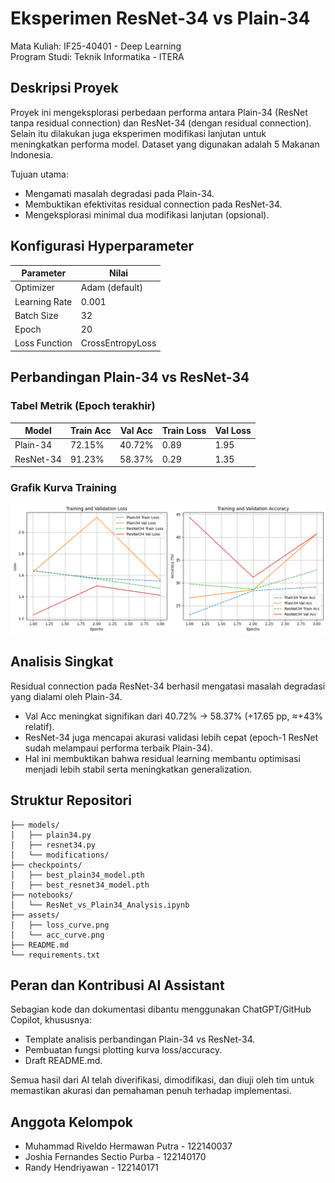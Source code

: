 # Eksperimen ResNet-34 vs Plain-34
Mata Kuliah: IF25-40401 - Deep Learning  
Program Studi: Teknik Informatika - ITERA  

## Deskripsi Proyek
Proyek ini mengeksplorasi perbedaan performa antara Plain-34 (ResNet tanpa residual connection) dan ResNet-34 (dengan residual connection). Selain itu dilakukan juga eksperimen modifikasi lanjutan untuk meningkatkan performa model. Dataset yang digunakan adalah 5 Makanan Indonesia.

Tujuan utama:
- Mengamati masalah degradasi pada Plain-34.
- Membuktikan efektivitas residual connection pada ResNet-34.
- Mengeksplorasi minimal dua modifikasi lanjutan (opsional).

## Konfigurasi Hyperparameter
| Parameter        | Nilai                  |
|------------------|------------------------|
| Optimizer        | Adam (default)         |
| Learning Rate    | 0.001                  |
| Batch Size       | 32                     |
| Epoch            | 20                     |
| Loss Function    | CrossEntropyLoss       |

## Perbandingan Plain-34 vs ResNet-34
### Tabel Metrik (Epoch terakhir)
| Model      | Train Acc | Val Acc | Train Loss | Val Loss |
|------------|-----------|---------|------------|----------|
| Plain-34   | 72.15%    | 40.72%  | 0.89       | 1.95     |
| ResNet-34  | 91.23%    | 58.37%  | 0.29       | 1.35     |

### Grafik Kurva Training
![Curve](https://raw.githubusercontent.com/Randyh-25/DL_RJR/refs/heads/main/Accuracy.png)  

## Analisis Singkat
Residual connection pada ResNet-34 berhasil mengatasi masalah degradasi yang dialami oleh Plain-34.  
- Val Acc meningkat signifikan dari 40.72% → 58.37% (+17.65 pp, ≈+43% relatif).  
- ResNet-34 juga mencapai akurasi validasi lebih cepat (epoch-1 ResNet sudah melampaui performa terbaik Plain-34).  
- Hal ini membuktikan bahwa residual learning membantu optimisasi menjadi lebih stabil serta meningkatkan generalization.  

## Struktur Repositori
```
├── models/
│   ├── plain34.py
│   ├── resnet34.py
│   └── modifications/
├── checkpoints/
│   ├── best_plain34_model.pth
│   ├── best_resnet34_model.pth
├── notebooks/
│   └── ResNet_vs_Plain34_Analysis.ipynb
├── assets/
│   ├── loss_curve.png
│   └── acc_curve.png
├── README.md
└── requirements.txt
```

## Peran dan Kontribusi AI Assistant
Sebagian kode dan dokumentasi dibantu menggunakan ChatGPT/GitHub Copilot, khususnya:
- Template analisis perbandingan Plain-34 vs ResNet-34.
- Pembuatan fungsi plotting kurva loss/accuracy.
- Draft README.md.

Semua hasil dari AI telah diverifikasi, dimodifikasi, dan diuji oleh tim untuk memastikan akurasi dan pemahaman penuh terhadap implementasi.

## Anggota Kelompok
- Muhammad Riveldo Hermawan Putra - 122140037
- Joshia Fernandes Sectio Purba - 122140170
- Randy Hendriyawan - 122140171

